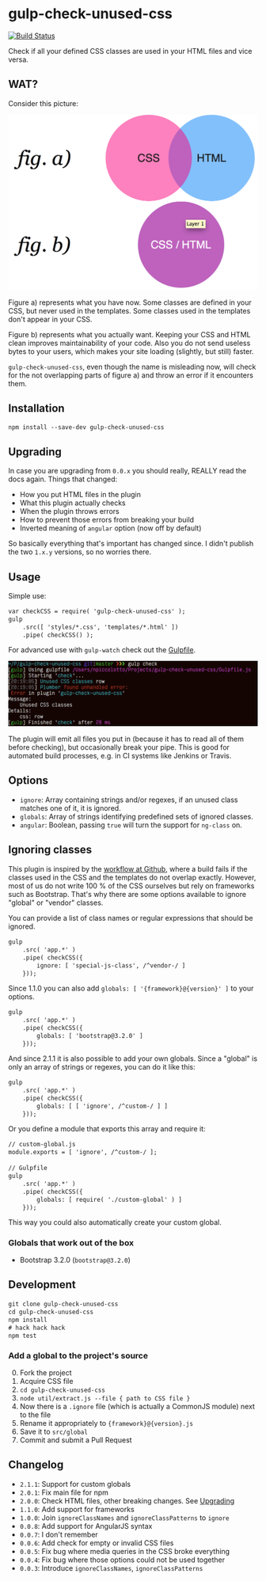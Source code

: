 # gulp-check-unused-css

[![Build Status](http://img.shields.io/travis/zalando/gulp-check-unused-css.svg)](https://travis-ci.org/zalando/gulp-check-unused-css)

Check if all your defined CSS classes are used in your HTML files and vice versa.

## WAT?

Consider this picture:

![Explanation](explanation.png)

Figure a) represents what you have now. Some classes are defined in your CSS, but never used in the templates. Some classes used in the templates don't appear in your CSS.

Figure b) represents what you actually want. Keeping your CSS and HTML clean improves maintainability of your code. Also you do not send useless bytes to your users, which makes your site loading (slightly, but still) faster.

``gulp-check-unused-css``, even though the name is misleading now, will check for the not overlapping parts of figure a) and throw an error if it encounters them.

## Installation

    npm install --save-dev gulp-check-unused-css

## Upgrading

In case you are upgrading from ``0.0.x`` you should really, REALLY read the docs again. Things that changed:

* How you put HTML files in the plugin
* What this plugin actually checks
* When the plugin throws errors
* How to prevent those errors from breaking your build
* Inverted meaning of ``angular`` option (now off by default)

So basically everything that's important has changed since. I didn't publish the two ``1.x.y`` versions, so no worries there.

## Usage

Simple use:

    var checkCSS = require( 'gulp-check-unused-css' );
    gulp
        .src([ 'styles/*.css', 'templates/*.html' ])
        .pipe( checkCSS() );

For advanced use with ``gulp-watch`` check out the [Gulpfile](Gulpfile.js).

![Screenshot](screenshot.png)

The plugin will emit all files you put in (because it has to read all of them before checking), but occasionally break your pipe. This is good for automated build processes, e.g. in CI systems like Jenkins or Travis.

## Options

* ``ignore``: Array containing strings and/or regexes, if an unused class matches one of it, it is ignored.
* ``globals``: Array of strings identifying predefined sets of ignored classes.
* ``angular``: Boolean, passing ``true`` will turn the support for ``ng-class`` on.


## Ignoring classes

This plugin is inspired by the [workflow at Github](http://markdotto.com/2014/07/23/githubs-css/#linting), where a build fails if the classes used in the CSS and the templates do not overlap exactly. However, most of us do not write 100 % of the CSS ourselves but rely on frameworks such as Bootstrap. That's why there are some options available to ignore "global" or "vendor" classes.

You can provide a list of class names or regular expressions that should be ignored.

    gulp
        .src( 'app.*' )
        .pipe( checkCSS({
            ignore: [ 'special-js-class', /^vendor-/ ]
        }));

Since 1.1.0 you can also add ``globals: [ '{framework}@{version}' ]`` to your options.

    gulp
        .src( 'app.*' )
        .pipe( checkCSS({
            globals: [ 'bootstrap@3.2.0' ]
        }));

And since 2.1.1 it is also possible to add your own globals. Since a "global" is only an array of strings or regexes, you can do it like this:

    gulp
        .src( 'app.*' )
        .pipe( checkCSS({
            globals: [ [ 'ignore', /^custom-/ ] ]
        }));

Or you define a module that exports this array and require it:


    // custom-global.js
    module.exports = [ 'ignore', /^custom-/ ];

    // Gulpfile
    gulp
        .src( 'app.*' )
        .pipe( checkCSS({
            globals: [ require( './custom-global' ) ]
        }));

This way you could also automatically create your custom global.

### Globals that work out of the box

* Bootstrap 3.2.0 (``bootstrap@3.2.0``)

## Development

    git clone gulp-check-unused-css
    cd gulp-check-unused-css
    npm install
    # hack hack hack
    npm test

### Add a global to the project's source

0. Fork the project
1. Acquire CSS file
2. ``cd gulp-check-unused-css``
3. ``node util/extract.js --file { path to CSS file }``
4. Now there is a ``.ignore`` file (which is actually a CommonJS module) next to the file
5. Rename it appropriately to ``{framework}@{version}.js``
6. Save it to ``src/global``
7. Commit and submit a Pull Request

## Changelog

* ``2.1.1``: Support for custom globals
* ``2.0.1``: Fix main file for npm
* ``2.0.0``: Check HTML files, other breaking changes. See [Upgrading](#upgrading)
* ``1.1.0``: Add support for frameworks
* ``1.0.0``: Join ``ignoreClassNames`` and ``ignoreClassPatterns`` to ``ignore``
* ``0.0.8``: Add support for AngularJS syntax
* ``0.0.7``: I don't remember
* ``0.0.6``: Add check for empty or invalid CSS files
* ``0.0.5``: Fix bug where media queries in the CSS broke everything
* ``0.0.4``: Fix bug where those options could not be used together
* ``0.0.3``: Introduce ``ignoreClassNames``, ``ignoreClassPatterns``
